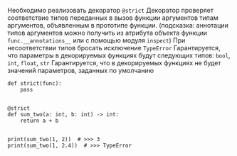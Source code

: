 Необходимо реализовать декоратор `@strict`
Декоратор проверяет соответствие типов переданных в вызов функции аргументов типам аргументов, объявленным в прототипе функции.
(подсказка: аннотации типов аргументов можно получить из атрибута объекта функции `func.__annotations__` или с помощью модуля `inspect`)
При несоответствии типов бросать исключение `TypeError`
Гарантируется, что параметры в декорируемых функциях будут следующих типов: `bool`, `int`, `float`, `str` 
Гарантируется, что в декорируемых функциях не будет значений параметров, заданных по умолчанию


```python3
def strict(func):
    pass


@strict
def sum_two(a: int, b: int) -> int:
    return a + b


print(sum_two(1, 2))  # >>> 3
print(sum_two(1, 2.4))  # >>> TypeError
```
